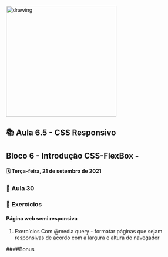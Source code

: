 <img src="https://user-images.githubusercontent.com/87394535/129942939-007fc304-2ac0-431d-b018-685951e5750f.png" alt="drawing" width="300"/>

## 📚 Aula 6.5 - CSS Responsivo 
## Bloco 6 - Introdução CSS-FlexBox - 
#### 🗓️ Terça-feira, 21 de setembro de 2021 

### 📖 Aula 30
### 📓 Exercícios
#### Página web semi responsiva
1.  Exercícios
Com @media query - formatar páginas que sejam responsivas de acordo com a largura e altura do navegador



####Bonus

